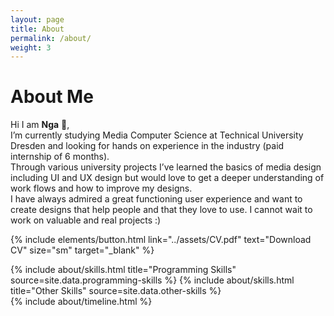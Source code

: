 ```yaml
---
layout: page
title: About
permalink: /about/
weight: 3
---
```


# **About Me**

Hi I am **Nga** :wave:,<br> <!-- **{{ site.author.name }}** -->
I’m currently studying Media Computer Science at Technical University Dresden and looking for hands on experience in the industry (paid internship of 6 months). <br>
Through various university projects I’ve learned the basics of media design including UI and UX design but would love to get a deeper understanding of work flows and how to improve my designs. <br>
I have always admired a great functioning user experience and want to create designs that help people and that they love to use. I cannot wait to work on valuable and real projects :)

{% include elements/button.html link="../assets/CV.pdf" text="Download CV" size="sm" target="_blank" %}

<div class="row">
{% include about/skills.html title="Programming Skills" source=site.data.programming-skills %}
{% include about/skills.html title="Other Skills" source=site.data.other-skills %}
</div>

<div class="row">
{% include about/timeline.html %}
</div>
